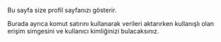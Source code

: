 Bu sayfa size profil sayfanızı gösterir.

Burada ayrıca komut satırını kullanarak verileri aktarırken kullanışlı olan erişim simgesini ve kullanıcı kimliğinizi bulacaksınız.